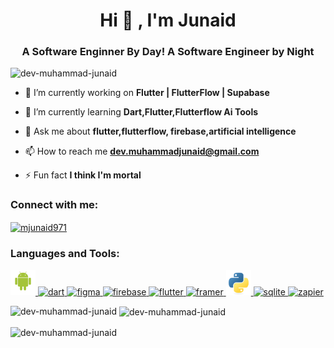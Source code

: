 <h1 align="center">Hi 🤙 , I'm Junaid</h1>
<h3 align="center">A Software Enginner By Day! A Software Engineer by Night</h3>

<p align="left"> <img src="https://komarev.com/ghpvc/?username=dev-muhammad-junaid&label=Profile%20views&color=0e75b6&style=flat" alt="dev-muhammad-junaid" /> </p>

- 🔭 I’m currently working on **Flutter | FlutterFlow | Supabase**

- 🌱 I’m currently learning **Dart,Flutter,Flutterflow Ai Tools**

- 💬 Ask me about **flutter,flutterflow, firebase,artificial intelligence**

- 📫 How to reach me **dev.muhammadjunaid@gmail.com**

- ⚡ Fun fact **I think I'm mortal**

<h3 align="left">Connect with me:</h3>
<p align="left">
<a href="https://linkedin.com/in/mjunaid971" target="blank"><img align="center" src="https://raw.githubusercontent.com/rahuldkjain/github-profile-readme-generator/master/src/images/icons/Social/linked-in-alt.svg" alt="mjunaid971" height="30" width="40" /></a>
</p>

<h3 align="left">Languages and Tools:</h3>
<p align="left"> <a href="https://developer.android.com" target="_blank" rel="noreferrer"> <img src="https://raw.githubusercontent.com/devicons/devicon/master/icons/android/android-original-wordmark.svg" alt="android" width="40" height="40"/> </a> <a href="https://dart.dev" target="_blank" rel="noreferrer"> <img src="https://www.vectorlogo.zone/logos/dartlang/dartlang-icon.svg" alt="dart" width="40" height="40"/> </a> <a href="https://www.figma.com/" target="_blank" rel="noreferrer"> <img src="https://www.vectorlogo.zone/logos/figma/figma-icon.svg" alt="figma" width="40" height="40"/> </a> <a href="https://firebase.google.com/" target="_blank" rel="noreferrer"> <img src="https://www.vectorlogo.zone/logos/firebase/firebase-icon.svg" alt="firebase" width="40" height="40"/> </a> <a href="https://flutter.dev" target="_blank" rel="noreferrer"> <img src="https://www.vectorlogo.zone/logos/flutterio/flutterio-icon.svg" alt="flutter" width="40" height="40"/> </a> <a href="https://www.framer.com/" target="_blank" rel="noreferrer"> <img src="https://www.vectorlogo.zone/logos/framer/framer-icon.svg" alt="framer" width="40" height="40"/> </a> <a href="https://www.python.org" target="_blank" rel="noreferrer"> <img src="https://raw.githubusercontent.com/devicons/devicon/master/icons/python/python-original.svg" alt="python" width="40" height="40"/> </a> <a href="https://www.sqlite.org/" target="_blank" rel="noreferrer"> <img src="https://www.vectorlogo.zone/logos/sqlite/sqlite-icon.svg" alt="sqlite" width="40" height="40"/> </a> <a href="https://zapier.com" target="_blank" rel="noreferrer"> <img src="https://www.vectorlogo.zone/logos/zapier/zapier-icon.svg" alt="zapier" width="40" height="40"/> </a> </p>

<p><img align="left" src="https://github-readme-stats.vercel.app/api/top-langs?username=dev-muhammad-junaid&show_icons=true&locale=en&layout=compact" alt="dev-muhammad-junaid" /></p>

<p>&nbsp;<img align="center" src="https://github-readme-stats.vercel.app/api?username=dev-muhammad-junaid&show_icons=true&locale=en" alt="dev-muhammad-junaid" /></p>

<p><img align="center" src="https://github-readme-streak-stats.herokuapp.com/?user=dev-muhammad-junaid&" alt="dev-muhammad-junaid" /></p>
